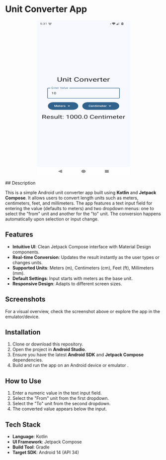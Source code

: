 # Unit Converter App

<p align="center"><img align="center" height="500" width="300" src="./UnitConverterScreen.png"/></p>
## Description

This is a simple Android unit converter app built using **Kotlin** and **Jetpack Compose**. It allows users to convert length units such as meters, centimeters, feet, and millimeters. The app features a text input field for entering the value (defaults to meters) and two dropdown menus: one to select the "from" unit and another for the "to" unit. The conversion happens automatically upon selection or input change.

## Features

- **Intuitive UI**: Clean Jetpack Compose interface with Material Design components.
- **Real-time Conversion**: Updates the result instantly as the user types or changes units.
- **Supported Units**: Meters (m), Centimeters (cm), Feet (ft), Millimeters (mm).
- **Default Settings**: Input starts with meters as the base unit.
- **Responsive Design**: Adapts to different screen sizes.

## Screenshots

For a visual overview, check the screenshot above or explore the app in the emulator/device.

## Installation

1. Clone or download this repository.
2. Open the project in **Android Studio**.
3. Ensure you have the latest **Android SDK** and **Jetpack Compose** dependencies.
4. Build and run the app on an Android device or emulator .

## How to Use

1. Enter a numeric value in the text input field.
2. Select the "From" unit from the first dropdown.
3. Select the "To" unit from the second dropdown.
4. The converted value appears below the input.

## Tech Stack

- **Language**: Kotlin
- **UI Framework**: Jetpack Compose
- **Build Tool**: Gradle
- **Target SDK**: Android 14 (API 34)